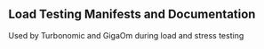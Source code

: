 ## Load Testing Manifests and Documentation

Used by Turbonomic and GigaOm during load and stress testing
